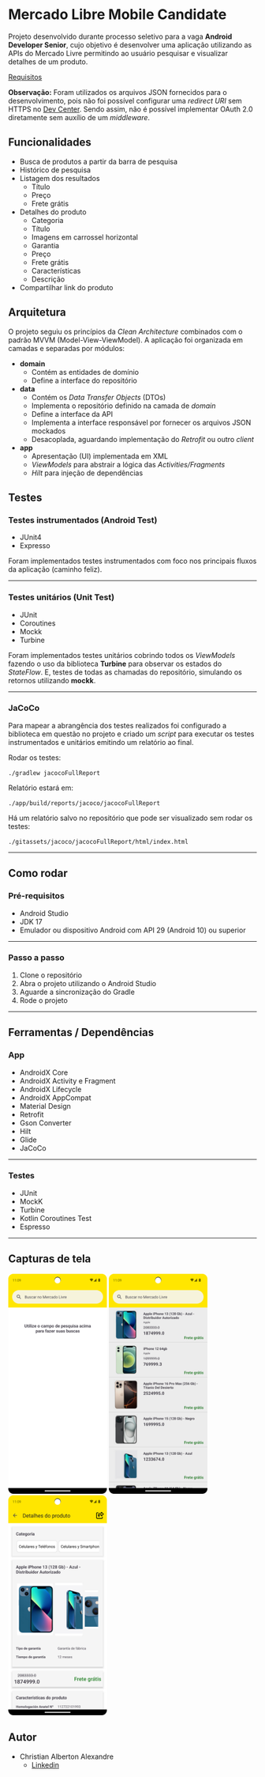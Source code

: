 # Mercado Libre Mobile Candidate

Projeto desenvolvido durante processo seletivo para a vaga **Android  Developer  Senior**, cujo objetivo é desenvolver uma aplicação utilizando as APIs do Mercado Livre permitindo ao usuário pesquisar e visualizar detalhes de um produto.

[Requisitos](/gitassets/requirements/requirements.md)

**Observação:**  Foram utilizados os arquivos JSON fornecidos para o desenvolvimento, pois não foi possível configurar uma *redirect URI* sem HTTPS no [Dev Center](https://developers.mercadolivre.com.br/devcenter/new-list-app). Sendo assim, não é possível implementar OAuth 2.0 diretamente sem auxílio de um *middleware*.

## Funcionalidades
- Busca de produtos a partir da barra de pesquisa
- Histórico de pesquisa
- Listagem dos resultados 
  - Título
  - Preço
  - Frete grátis
- Detalhes do produto
  - Categoria
  - Título
  - Imagens em carrossel horizontal
  - Garantia
  - Preço
  - Frete grátis
  - Características
  - Descrição
- Compartilhar link do produto

## Arquitetura

O projeto seguiu os princípios da *Clean Architecture* combinados com o padrão MVVM (Model-View-ViewModel). A aplicação foi organizada em camadas e separadas por módulos:
- **domain**  
  - Contém as entidades de domínio
  - Define a interface do repositório
- **data**  
  - Contém os *Data Transfer Objects* (DTOs)
  - Implementa o repositório definido na camada de *domain*
  - Define a interface da API
  - Implementa a interface responsável por fornecer os arquivos JSON mockados
  - Desacoplada, aguardando implementação do *Retrofit* ou outro *client*
- **app**
  - Apresentação (UI) implementada em XML
  - *ViewModels* para abstrair a lógica das *Activities/Fragments*
  - *Hilt* para injeção de dependências

## Testes
### Testes instrumentados (Android Test)

- JUnit4
- Expresso

Foram implementados testes instrumentados com foco nos principais fluxos da aplicação (caminho feliz).

---

### Testes unitários (Unit Test)

- JUnit
- Coroutines
- Mockk
- Turbine

Foram implementados testes unitários cobrindo todos os *ViewModels* fazendo o uso da biblioteca **Turbine** para observar os estados do *StateFlow*. E, testes de todas as chamadas do repositório, simulando os retornos utilizando **mockk**.

---

### JaCoCo

Para mapear a abrangência dos testes realizados foi configurado a biblioteca em questão no projeto e criado um *script* para executar os testes instrumentados e unitários emitindo um relatório ao final.

Rodar os testes:

    ./gradlew jacocoFullReport

Relatório estará em:

    ./app/build/reports/jacoco/jacocoFullReport

Há um relatório salvo no repositório que pode ser visualizado sem rodar os testes:

    ./gitassets/jacoco/jacocoFullReport/html/index.html


---

## Como rodar

### Pré-requisitos

- Android Studio
- JDK 17
- Emulador ou dispositivo Android com API 29 (Android 10) ou superior

---

### Passo a passo

1. Clone o repositório
2. Abra o projeto utilizando o Android Studio
3. Aguarde a sincronização do Gradle
4. Rode o projeto

---

## Ferramentas / Dependências

### App

- AndroidX Core
- AndroidX Activity e Fragment
- AndroidX Lifecycle
- AndroidX AppCompat
- Material Design
- Retrofit
- Gson Converter
- Hilt
- Glide
- JaCoCo

---

### Testes

- JUnit
- MockK
- Turbine
- Kotlin Coroutines Test
- Espresso

---

## Capturas de tela

<p float="left">
	<img src="./gitassets/img/home.png" width="200" />
	<img src="./gitassets/img/item-list.png" width="200" />
    <img src="./gitassets/img/item-detail.png" width="200" />
</p>

## Autor
- Christian Alberton Alexandre
  - [Linkedin](https://www.linkedin.com/in/christian-alexandre/)
